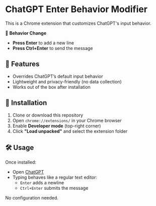 # ChatGPT Enter Behavior Modifier

This is a Chrome extension that customizes ChatGPT's input behavior.

📄 **Behavior Change**

- **Press Enter** to add a new line
- **Press Ctrl+Enter** to send the message

## 🚀 Features

- Overrides ChatGPT’s default input behavior
- Lightweight and privacy-friendly (no data collection)
- Works out of the box after installation

## 🧩 Installation

1. Clone or download this repository
2. Open `chrome://extensions/` in your Chrome browser
3. Enable **Developer mode** (top-right corner)
4. Click **"Load unpacked"** and select the extension folder

## 🛠️ Usage

Once installed:

- Open [ChatGPT](https://chatgpt.com/)
- Typing behaves like a regular text editor:
    - `Enter` adds a newline
    - `Ctrl+Enter` submits the message

No configuration needed.
